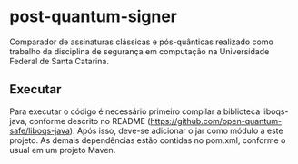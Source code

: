 # post-quantum-signer

Comparador de assinaturas clássicas e pós-quânticas realizado como trabalho da disciplina
de segurança em computação na Universidade Federal de Santa Catarina.

## Executar
Para executar o código é necessário primeiro compilar a biblioteca liboqs-java, conforme descrito no README 
(https://github.com/open-quantum-safe/liboqs-java). Após isso, deve-se adicionar o jar como módulo a este projeto. As 
demais dependências estão contidas no pom.xml, conforme o usual em um projeto Maven.
